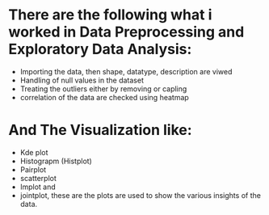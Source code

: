 # There are the following what i worked in Data Preprocessing and Exploratory Data Analysis:
* Importing the data, then shape, datatype, description are viwed
* Handling of null values in the dataset 
* Treating the outliers either by removing or capling 
* correlation of the data are checked using heatmap
# And The Visualization like:
* Kde plot
* Histograpm (Histplot)
* Pairplot
* scatterplot
* lmplot and
* jointplot, these are the plots are used to show the various insights of the data.
